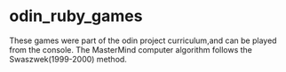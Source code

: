 # odin_ruby_games
These games were part of the odin project curriculum,and can be played from the console.
The MasterMind computer algorithm follows the Swaszwek(1999-2000) method.
